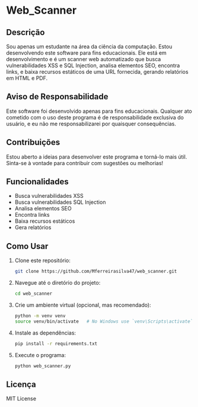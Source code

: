 # Web_Scanner 

## Descrição

Sou apenas um estudante na área da ciência da computação. Estou desenvolvendo este software para fins educacionais. Ele está em desenvolvimento e é um scanner web automatizado que busca vulnerabilidades XSS e SQL Injection, analisa elementos SEO, encontra links, e baixa recursos estáticos de uma URL fornecida, gerando relatórios em HTML e PDF.

## Aviso de Responsabilidade

Este software foi desenvolvido apenas para fins educacionais. Qualquer ato cometido com o uso deste programa é de responsabilidade exclusiva do usuário, e eu não me responsabilizarei por quaisquer consequências.

## Contribuições

Estou aberto a ideias para desenvolver este programa e torná-lo mais útil. Sinta-se à vontade para contribuir com sugestões ou melhorias!

## Funcionalidades

- Busca vulnerabilidades XSS
- Busca vulnerabilidades SQL Injection
- Analisa elementos SEO
- Encontra links
- Baixa recursos estáticos
- Gera relatórios

  
## Como Usar

1. Clone este repositório:
    ```sh
    git clone https://github.com/Mferreirasilva47/web_scanner.git
    ```

2. Navegue até o diretório do projeto:
    ```sh
    cd web_scanner
    ```

3. Crie um ambiente virtual (opcional, mas recomendado):
    ```sh
    python -m venv venv
    source venv/bin/activate   # No Windows use `venv\Scripts\activate`
    ```

4. Instale as dependências:
    ```sh
    pip install -r requirements.txt
    ```

5. Execute o programa:
    ```sh
    python web_scanner.py
    ```


## Licença

MIT License


